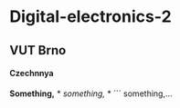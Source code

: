 # Digital-electronics-2

## VUT Brno

#### Czechnnya

**Something,** * *something,* * ``` something,...
